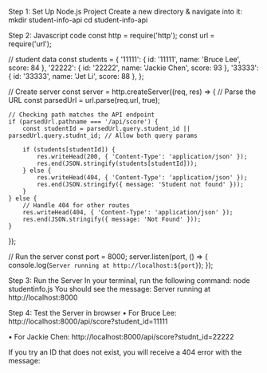 Step 1: Set Up Node.js Project
Create a new directory & navigate into it:
mkdir student-info-api
cd student-info-api

Step 2: Javascript code
const http = require('http');
const url = require('url');

// student data
const students = {
    '11111': { id: '11111', name: 'Bruce Lee', score: 84 },
    '22222': { id: '22222', name: 'Jackie Chen', score: 93 },
    '33333': { id: '33333', name: 'Jet Li', score: 88 },
};

// Create server
const server = http.createServer((req, res) => {
    // Parse the URL
    const parsedUrl = url.parse(req.url, true);
    
    // Checking path matches the API endpoint
    if (parsedUrl.pathname === '/api/score') {
        const studentId = parsedUrl.query.student_id || parsedUrl.query.studnt_id; // Allow both query params

        if (students[studentId]) {
            res.writeHead(200, { 'Content-Type': 'application/json' });
            res.end(JSON.stringify(students[studentId]));
        } else {
            res.writeHead(404, { 'Content-Type': 'application/json' });
            res.end(JSON.stringify({ message: 'Student not found' }));
        }
    } else {
        // Handle 404 for other routes
        res.writeHead(404, { 'Content-Type': 'application/json' });
        res.end(JSON.stringify({ message: 'Not Found' }));
    }
});

// Run the server
const port = 8000;
server.listen(port, () => {
    console.log(`Server running at http://localhost:${port}`);
});

Step 3: Run the Server
In your terminal, run the following command: node studentinfo.js
You should see the message:
Server running at http://localhost:8000
 

Step 4: Test the Server in browser
•	For Bruce Lee:
http://localhost:8000/api/score?student_id=11111
 

•	For Jackie Chen:
http://localhost:8000/api/score?studnt_id=22222
 


If you try an ID that does not exist, you will receive a 404 error with the message:
 


